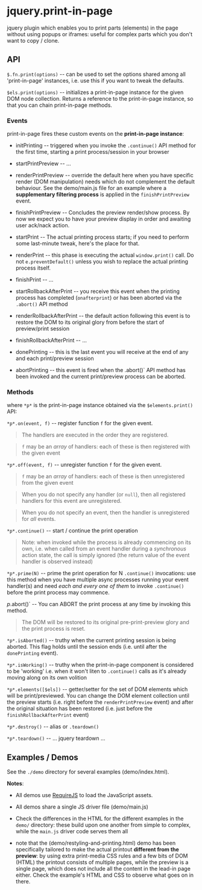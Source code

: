 jquery.print-in-page
====================

jquery plugin which enables you to print parts (elements) in the page without using popups or iframes: useful for complex parts which you don't want to copy / clone.




API
---

`$.fn.print(options)` -- can be used to set the options shared among all 'print-in-page' instances, i.e. use this if you want to tweak the defaults.

`$els.print(options)` -- initializes a print-in-page instance for the given DOM node collection. Returns a reference to the print-in-page instance, so that you can chain print-in-page methods.


### Events

print-in-page fires these custom events on the **print-in-page instance**:

- initPrinting -- triggered when you invoke the `.continue()` API method for the first time, starting a print process/session in your browser

- startPrintPreview -- ...

- renderPrintPreview -- override the default here when you have specific render (DOM manipulation) needs which do not complement the default behaviour. See the demo/main.js file for an example where a **supplementary filtering process** is applied in the `finishPrintPreview` event.

- finishPrintPreview -- Concludes the preview render/show process. By now we expect you to have your preview display in order and awaiting user ack/nack action.

- startPrint -- The actual printing process starts; if you need to perform some last-minute tweak, here's the place for that.

- renderPrint -- this phase is executing the actual `window.print()` call. Do not `e.preventDefault()` unless you wish to replace the actual printing process itself.

- finishPrint -- ...

- startRollbackAfterPrint -- you receive this event when the printing process has completed (`onafterprint`) or has been aborted via the `.abort()` API method

- renderRollbackAfterPrint -- the default action following this event is to restore the DOM to its original glory from before the start of preview/print session

- finishRollbackAfterPrint -- ...

- donePrinting -- this is the last event you will receive at the end of any and each print/preview session

- abortPrinting -- this event is fired when the .abort()` API method has been invoked and the current print/preview process can be aborted.






### Methods

where `*p*` is the print-in-page instance obtained via the `$elements.print()` API:

`*p*.on(event, f)` -- register function `f` for the given event.

> The handlers are executed in the order they are registered.

> `f` may be an *array* of handlers: each of these is then registered with the given event


`*p*.off(event, f)` -- unregister function `f` for the given event.

> `f` may be an *array* of handlers: each of these is then unregistered from the given event

> When you do not specify any handler (or `null`), then all registered handlers for this event are unregistered.

> When you do not specify an event, then the handler is unregistered for *all* events.


`*p*.continue()` -- start / continue the print operation
        
> Note: when invoked while the process is already commencing on its own, i.e. when called from an event handler during a *synchronous* action state,
> the call is simply ignored (the return value of the event handler is observed instead)


`*p*.prime(N)` -- prime the print operation for N `.continue()` invocations: use this method when you have multiple async processes running your event handler(s) and need *each and every one of them* to invoke `.continue()` before the print process may commence.


*p*.abort()` -- You can ABORT the print process at any time by invoking this method.

> The DOM will be restored to its original pre-print-preview glory and the print process is reset.


`*p*.isAborted()` -- truthy when the current printing session is being aborted. This flag holds until the session ends (i.e. until after the `donePrinting` event).


`*p*.isWorking()` -- truthy when the print-in-page component is considered to be 'working' i.e. when it won't liten to `.continue()` calls as it's already moving along on its own volition


`*p*.elements([$els])` -- getter/setter for the set of DOM elements which will be print/previewed. You can change the DOM element collection until the preview starts (i.e. right before the `renderPrintPreview` event) and after the original situation has been restored (i.e. just before the `finishRollbackAfterPrint` event)


`*p*.destroy()` -- alias or `.teardown()`

`*p*.teardown()` -- ... jquery teardown ...




Examples / Demos
----------------

See the `./demo` directory for several examples (demo/index.html).

**Notes**:

- All demos use [RequireJS](http://requirejs.org/) to load the JavaScript assets.

- All demos share a single JS driver file (demo/main.js)

- Check the differences in the HTML for the different examples in the `demo/` directory: these build upon one another from simple to complex, while the `main.js` driver code serves them all

- note that the (demo/restyling-and-printing.html) demo has been specifically tailored to make the actual printout **different from the preview**: by using extra print-media CSS rules and a few bits of DOM (HTML) the printout consists of multiple pages, while the preview is a single page, which does not include all the content in the lead-in page either. Check the example's HTML and CSS to observe what goes on in there.
  
